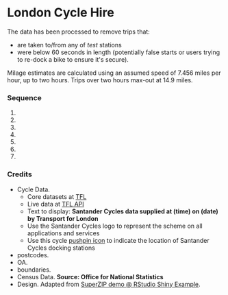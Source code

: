 # London Cycle Hire

The data has been processed to remove trips that:
 - are taken to/from any of *test* stations 
 - were below 60 seconds in length (potentially false starts or users trying to re-dock a bike to ensure it's secure).

Milage estimates are calculated using an assumed speed of 7.456 miles per hour, up to two hours. Trips over two hours max-out at 14.9 miles.

### Sequence
 1. 
 1. 
 1. 
 1. 
 1. 
 1. 
 1. 

### Credits

 - Cycle Data.
   - Core datasets at [TFL](http://cycling.data.tfl.gov.uk/)
   - Live data at [TFL API](https://api.tfl.gov.uk/bikepoint)
   - Text to display: **Santander Cycles data supplied at (time) on (date) by Transport for London**
   - Use the Santander Cycles logo to represent the scheme on all applications and services
   - Use this cycle [pushpin icon](http://tfl.gov.uk/cdn/static/cms/images/promos/cycle-hire-pushpin-icon.gif) to indicate the location of Santander Cycles docking stations
 - postcodes.
 - OA.
 - boundaries.
 - Census Data. **Source: Office for National Statistics**
 - Design. Adapted from [SuperZIP demo @ RStudio Shiny Example](http://github.com/rstudio/shiny-examples/blob/master/063-superzip-example/).



